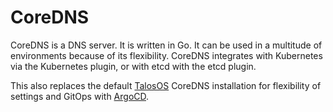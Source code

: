 # CoreDNS

CoreDNS is a DNS server. It is written in Go. It can be used in a multitude of environments because of its flexibility.
CoreDNS integrates with Kubernetes via the Kubernetes plugin, or with etcd with the etcd plugin.

This also replaces the default [TalosOS](../talos/README.md) CoreDNS installation for flexibility of settings and GitOps with [ArgoCD](../argocd/README.md).

